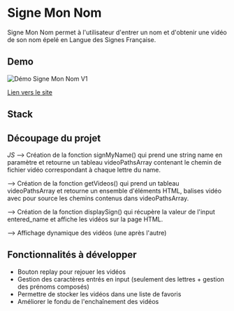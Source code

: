 
# Signe Mon Nom

Signe Mon Nom permet à l'utilisateur d'entrer un nom et d'obtenir une vidéo de son nom épelé en Langue des Signes Française.


## Demo

![Démo Signe Mon Nom V1](https://github.com/user-attachments/assets/f50df7ee-8272-409a-b973-9c72dc978b16)

[Lien vers le site](https://signe-mon-nom.vercel.app/)


## Stack



## Découpage du projet

_JS_
--> Création de la fonction signMyName() qui prend une string name en paramètre et retourne un tableau videoPathsArray contenant le chemin de fichier vidéo correspondant à chaque lettre du name.

--> Création de la fonction getVideos() qui prend un tableau videoPathsArray et retourne un ensemble d'éléments HTML, balises vidéo avec pour source les chemins contenus dans videoPathsArray.

--> Création de la fonction displaySign() qui récupère la valeur de l'input entered_name et affiche les vidéos sur la page HTML.

--> Affichage dynamique des vidéos (une après l'autre)

## Fonctionnalités à développer
- Bouton replay pour rejouer les vidéos
- Gestion des caractères entrés en input (seulement des lettres + gestion des prénoms composés)
- Permettre de stocker les vidéos dans une liste de favoris
- Améliorer le fondu de l'enchaînement des vidéos
